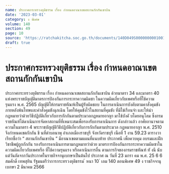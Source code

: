 ```yaml
---
name: ประกาศกระทรวงยุติธรรม เรื่อง กำหนดอาณาเขตสถานกักกันเขาบิน
date: '2023-03-01'
category: ง พิเศษ
volume: 140
section: 49
page: 10
source: 'https://ratchakitcha.soc.go.th/documents/140D049S0000000001001.pdf'
draft: true
---
```


# ประกาศกระทรวงยุติธรรม เรื่อง กำหนดอาณาเขตสถานกักกันเขาบิน

ประกาศกระทรวงยุติธรรม เรื่อง กำหนดอาณาเขตสถานกักกันเขาบิน ด้วยมาตรา 34 และมาตรา 40 แห่งพระราชบัญญัติมาตรการป้องกันการกระทาความผิดซา ในความผิดเกี่ยวกับเพศหรือที่ใช้ความรุนแรง พ.ศ. 2565 บัญญัติให้กรมราชทัณฑ์เป็นผู้รับผิดชอบ ในการดาเนินการบังคับตามคาสั่งคุมขังภายหลังพ้นโทษและคำสั่งคุมขังฉุกเฉิน โดยให้คุมขังไว้ในสถานที่คุมขัง ที่มิใช่เรือนจำ และให้นำกฎหมายว่าด้วยวิธีปฏิบัติเกี่ยวกับการกักกันตามประมวลกฎหมายอาญา มาใช้บังคั บโดยอนุโลม ซึ่งกรมราชทัณฑ์ได้ดาเนินการจัดหาสถานที่ที่เหมาะสมเพื่อรองรับการดาเนินการ ดังกล่าวแล้ว อาศัยอานาจตามความในมาตรา 4 พระราชบัญญัติวิธีปฏิบัติเกี่ยวกับการกักกันตามประมวล กฎหมายอาญา พ.ศ. 2510 จึงกำหนดเขตกักกัน ขึ นที่ตำบลนาพุ อำเภอเมืองราชบุรี จังหวัดราชบุรี เนือที่ 1 งาน 59.23 ตารางวา เรียกชื่อว่า “ สถานกักกันเขาบิน ” มีอาณาเขตตามแผนที่แนบท้าย ประกาศนี เพื่อควบคุม อบรมและฝึกวิชาชีพผู้ถูกกักกัน รองรับการดาเนินการตามกฎหมายว่าด้วย มาตรการป้องกันการกระทาความผิดซาในความผิดเกี่ยวกับเพศหรือ ที่ใช้ความรุนแรง หรือดาเนินการอื่น ตามภารกิจของกรมราชทัณฑ์ ทั งนี นับแต่วันถัดจากวันประกาศในราชกิจจานุเบกษาเป็นต้นไป ประกาศ ณ วันที่ 23 มกรา คม พ.ศ. 25 6 6 สมศักดิ์ เทพสุทิน รัฐมนตรีว่าการกระทรวงยุติธรรม ้ หนา 10 ่ เลม 140 ตอนพิเศษ 49 ง ราชกิจจานุเบกษา 2 มีนาคม 2566

